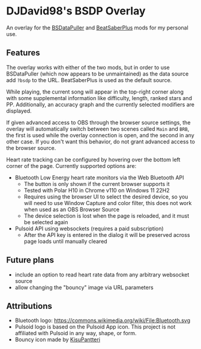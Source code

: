 # DJDavid98's BSDP Overlay

An overlay for the [BSDataPuller](https://github.com/ReadieFur/BSDataPuller/)
and [BeatSaberPlus](https://github.com/hardcpp/BeatSaberPlus) mods for my personal use.

## Features

The overlay works with either of the two mods, but in order to use BSDataPuller (which now appears to be unmaintained)
as the data source add `?bsdp` to the URL. BeatSaberPlus is used as the default source.

While playing, the current song will appear in the top-right corner along with some supplemental information like
difficulty, length, ranked stars and PP. Additionally, an accuracy graph and the currently selected modifiers are
displayed.

If given advanced access to OBS through the browser source settings, the overlay will automatically switch between two
scenes called `Main` and `BRB`, the first is used while the overlay connection is open, and the second in any other
case. If you don't want this behavior, do not grant advanced access to the browser source.

Heart rate tracking can be configured by hovering over the bottom left corner of the page. Currently supported options
are:

* Bluetooth Low Energy heart rate monitors via the Web Bluetooth API
    * The button is only shown if the current browser supports it
    * Tested with Polar H10 in Chrome v110 on Windows 11 22H2
    * Requires using the browser UI to select the desired device, so you will need to use Window Capture and color
      filter, this does not work when used as an OBS Browser Source
    * The device selection is lost when the page is reloaded, and it must be selected again
* Pulsoid API using websockets (requires a paid subscription)
    * After the API key is entered in the dialog it will be preserved across page loads until manually cleared

## Future plans

* include an option to read heart rate data from any arbitrary websocket source
* allow changing the "bouncy" image via URL parameters

## Attributions

* Bluetooth logo: https://commons.wikimedia.org/wiki/File:Bluetooth.svg
* Pulsoid logo is based on the Pulsoid App icon. This project is not affiliated with Pulsoid in any way, shape, or form.
* Bouncy icon made by [KisuPantteri](https://www.twitch.tv/KisuPantteri)
